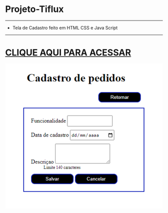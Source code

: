 # Projeto-Tiflux

***

- Tela de Cadastro feito em HTML CSS e Java Script

***

# [CLIQUE AQUI PARA ACESSAR](https://maiarasanto.github.io/Projeto-Tiflux/)



<div align="center">
<img width="1212" alt="Screen Shot 2022-07-21 at 22 39 08" src="https://github.com/MaiaraSanto/Projeto-Tiflux/blob/main/foto.png">
 </div>




